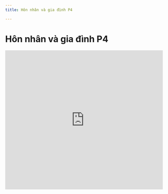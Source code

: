 ```yaml
---
title: Hôn nhân và gia đình P4

---
```


# Hôn nhân và gia đình P4


<iframe width="100%" height="444" src="https://www.youtube.com/embed/A86LwNBhWW4?si=5ftft1ZHp0gQTFfg" title="YouTube video player" frameborder="0" allow="accelerometer; autoplay; clipboard-write; encrypted-media; gyroscope; picture-in-picture; web-share" allowfullscreen></iframe>

